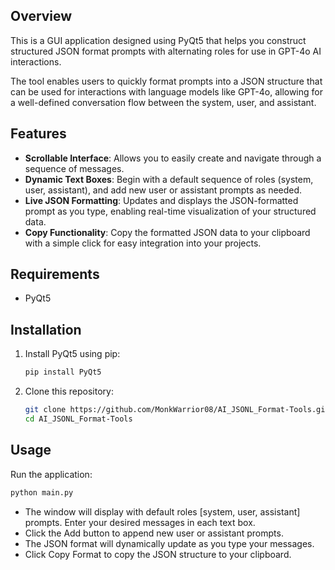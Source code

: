 ## Overview

This is a GUI application designed using PyQt5 that helps you construct structured JSON format prompts with alternating roles for use in GPT-4o AI interactions. 

The tool enables users to quickly format prompts into a JSON structure that can be used for interactions with language models like GPT-4o, allowing for a well-defined conversation flow between the system, user, and assistant.

## Features

- **Scrollable Interface**: Allows you to easily create and navigate through a sequence of messages.
- **Dynamic Text Boxes**: Begin with a default sequence of roles (system, user, assistant), and add new user or assistant prompts as needed.
- **Live JSON Formatting**: Updates and displays the JSON-formatted prompt as you type, enabling real-time visualization of your structured data.
- **Copy Functionality**: Copy the formatted JSON data to your clipboard with a simple click for easy integration into your projects.

## Requirements
- PyQt5

## Installation
1. Install PyQt5 using pip:

   ```bash
   pip install PyQt5
   ```
2. Clone this repository:

   ```bash
   git clone https://github.com/MonkWarrior08/AI_JSONL_Format-Tools.git
   cd AI_JSONL_Format-Tools
   ```
## Usage
Run the application:
```bash
python main.py
```
- The window will display with default roles [system, user, assistant] prompts. Enter your desired messages in each text box.
- Click the Add button to append new user or assistant prompts.
- The JSON format will dynamically update as you type your messages.
- Click Copy Format to copy the JSON structure to your clipboard.
